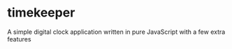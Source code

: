 # timekeeper
A simple digital clock application written in pure JavaScript with a few extra features
